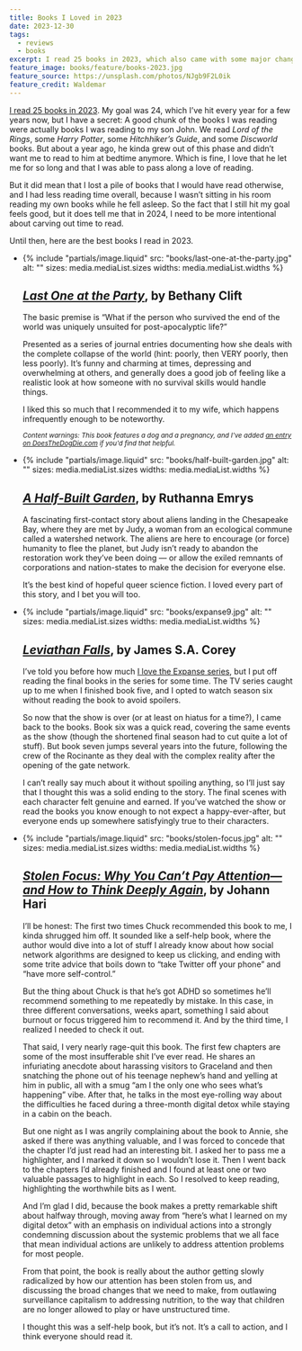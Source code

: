 ```yaml
---
title: Books I Loved in 2023
date: 2023-12-30
tags:
  - reviews
  - books
excerpt: I read 25 books in 2023, which also came with some major changes to how I carve out time for reading. Here are the best books I read.
feature_image: books/feature/books-2023.jpg
feature_source: https://unsplash.com/photos/NJgb9F2L0ik
feature_credit: Waldemar
---
```


[I read 25 books in 2023](https://www.goodreads.com/user_challenges/40607145). My goal was 24, which I’ve hit every year for a few years now, but I have a secret: A good chunk of the books I was reading were actually books I was reading to my son John. We read _Lord of the Rings_, some _Harry Potter_, some _Hitchhiker’s Guide_, and some _Discworld_ books. But about a year ago, he kinda grew out of this phase and didn’t want me to read to him at bedtime anymore. Which is fine, I love that he let me for so long and that I was able to pass along a love of reading.

But it did mean that I lost a pile of books that I would have read otherwise, and I had less reading time overall, because I wasn’t sitting in his room reading my own books while he fell asleep. So the fact that I still hit my goal feels good, but it does tell me that in 2024, I need to be more intentional about carving out time to read.

Until then, here are the best books I read in 2023.

<ul class="media-list">
<li class="media-list__item">
<div class="media-list__media">

{% include "partials/image.liquid"
  src: "books/last-one-at-the-party.jpg"
  alt: ""
  sizes: media.mediaList.sizes
  widths: media.mediaList.widths
%}

</div>
<div class="media-list__content">

## [_Last One at the Party_](https://www.goodreads.com/book/show/60763072-last-one-at-the-party), by Bethany Clift

The basic premise is “What if the person who survived the end of the world was uniquely unsuited for post-apocalyptic life?”

Presented as a series of journal entries documenting how she deals with the complete collapse of the world (hint: poorly, then VERY poorly, then less poorly). It’s funny and charming at times, depressing and overwhelming at others, and generally does a good job of feeling like a realistic look at how someone with no survival skills would handle things.

I liked this so much that I recommended it to my wife, which happens infrequently enough to be noteworthy.

<small>

_Content warnings: This book features a dog and a pregnancy, and I’ve added [an entry on DoesTheDogDie.com](https://www.doesthedogdie.com/media/1037847) if you'd find that helpful._

</small>

</div>
</li>
<li class="media-list__item">
<div class="media-list__media">

{% include "partials/image.liquid"
  src: "books/half-built-garden.jpg"
  alt: ""
  sizes: media.mediaList.sizes
  widths: media.mediaList.widths
%}

</div>
<div class="media-list__content">

## [_A Half-Built Garden_](https://www.goodreads.com/book/show/41637112-a-half-built-garden), by Ruthanna Emrys

A fascinating first-contact story about aliens landing in the Chesapeake Bay, where they are met by Judy, a woman from an ecological commune called a watershed network. The aliens are here to encourage (or force) humanity to flee the planet, but Judy isn’t ready to abandon the restoration work they’ve been doing — or allow the exiled remnants of corporations and nation-states to make the decision for everyone else.

It’s the best kind of hopeful queer science fiction. I loved every part of this story, and I bet you will too.

</div>
</li>
<li class="media-list__item">
<div class="media-list__media">

{% include "partials/image.liquid"
  src: "books/expanse9.jpg"
  alt: ""
  sizes: media.mediaList.sizes
  widths: media.mediaList.widths
%}

</div>
<div class="media-list__content">

## [_Leviathan Falls_](https://www.goodreads.com/book/show/57397125-leviathan-falls), by James S.A. Corey

I’ve told you before how much [I love the Expanse series](/blog/2018/books-i-love-the-expanse-series/), but I put off reading the final books in the series for some time. The TV series caught up to me when I finished book five, and I opted to watch season six without reading the book to avoid spoilers.

So now that the show is over (or at least on hiatus for a time?), I came back to the books. Book six was a quick read, covering the same events as the show (though the shortened final season had to cut quite a lot of stuff). But book seven jumps several years into the future, following the crew of the Rocinante as they deal with the complex reality after the opening of the gate network.

I can’t really say much about it without spoiling anything, so I’ll just say that I thought this was a solid ending to the story. The final scenes with each character felt genuine and earned. If you’ve watched the show or read the books you know enough to not expect a happy-ever-after, but everyone ends up somewhere satisfyingly true to their characters.

</div>
</li>
<li class="media-list__item">
<div class="media-list__media">

{% include "partials/image.liquid"
  src: "books/stolen-focus.jpg"
  alt: ""
  sizes: media.mediaList.sizes
  widths: media.mediaList.widths
%}

</div>
<div class="media-list__content">

## [_Stolen Focus: Why You Can’t Pay Attention—and How to Think Deeply Again_](https://www.goodreads.com/book/show/57933306-stolen-focus), by Johann Hari

I’ll be honest: The first two times Chuck recommended this book to me, I kinda shrugged him off. It sounded like a self-help book, where the author would dive into a lot of stuff I already know about how social network algorithms are designed to keep us clicking, and ending with some trite advice that boils down to “take Twitter off your phone” and “have more self-control.”

But the thing about Chuck is that he’s got ADHD so sometimes he’ll recommend something to me repeatedly by mistake. In this case, in three different conversations, weeks apart, something I said about burnout or focus triggered him to recommend it. And by the third time, I realized I needed to check it out.

That said, I very nearly rage-quit this book. The first few chapters are some of the most insufferable shit I’ve ever read. He shares an infuriating anecdote about harassing visitors to Graceland and then snatching the phone out of his teenage nephew’s hand and yelling at him in public, all with a smug “am I the only one who sees what’s happening” vibe. After that, he talks in the most eye-rolling way about the difficulties he faced during a three-month digital detox while staying in a cabin on the beach.

But one night as I was angrily complaining about the book to Annie, she asked if there was anything valuable, and I was forced to concede that the chapter I’d just read had an interesting bit. I asked her to pass me a highlighter, and I marked it down so I wouldn’t lose it. Then I went back to the chapters I’d already finished and I found at least one or two valuable passages to highlight in each. So I resolved to keep reading, highlighting the worthwhile bits as I went.

And I’m glad I did, because the book makes a pretty remarkable shift about halfway through, moving away from “here’s what I learned on my digital detox” with an emphasis on individual actions into a strongly condemning discussion about the systemic problems that we all face that mean individual actions are unlikely to address attention problems for most people.

From that point, the book is really about the author getting slowly radicalized by how our attention has been stolen from us, and discussing the broad changes that we need to make, from outlawing surveillance capitalism to addressing nutrition, to the way that children are no longer allowed to play or have unstructured time.

I thought this was a self-help book, but it’s not. It’s a call to action, and I think everyone should read it.

</div>
</li>
</ul>
